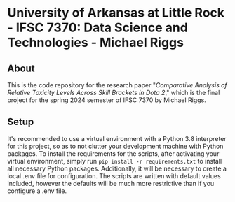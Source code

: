 # University of Arkansas at Little Rock - IFSC 7370: Data Science and Technologies - Michael Riggs

## About

This is the code repository for the research paper "_Comparative Analysis of Relative Toxicity Levels Across
Skill Brackets in Dota 2_," which is the final project for the spring 2024 semester of IFSC 7370 by Michael Riggs.

## Setup

It's recommended to use a virtual environment with a Python 3.8 interpreter for this project, so as to not clutter
your development machine with Python packages. To install the requirements for the scripts, after activating your
virtual environment, simply run `pip install -r requirements.txt` to install all necessary Python packages.
Additionally, it will be necessary to create a local .env file for configuration. The scripts are written with
default values included, however the defaults will be much more restrictive than if you configure a .env file.